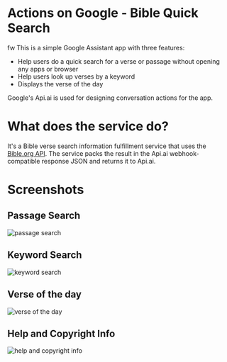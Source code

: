 # Actions on Google - Bible Quick Search
fw
This is a simple Google Assistant app with three features:
  - Help users do a quick search for a verse or passage without opening any apps or browser
  - Help users look up verses by a keyword
  - Displays the verse of the day

Google's Api.ai is used for designing conversation actions for the app.

# What does the service do?
It's a Bible verse search information fulfillment service that uses the [Bible.org API](https://bibles.org/pages/api).
The service packs the result in the Api.ai webhook-compatible response JSON and returns it to Api.ai.

# Screenshots
## Passage Search
![passage search](https://user-images.githubusercontent.com/5192167/27008257-0734b25e-4e22-11e7-9d77-1129363520be.png)

## Keyword Search
![keyword search](https://user-images.githubusercontent.com/5192167/27008256-07323880-4e22-11e7-9023-d6737d0f925e.png)

## Verse of the day
![verse of the day](https://user-images.githubusercontent.com/5192167/27008258-073ac96e-4e22-11e7-8fe6-40ef6af24549.png)

## Help and Copyright Info
![help and copyright info](https://user-images.githubusercontent.com/5192167/27008255-072ed050-4e22-11e7-9edf-dba554380b63.png)



